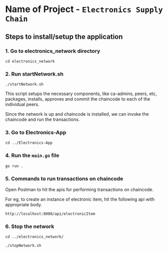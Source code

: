 # Name of Project - `Electronics Supply Chain`

## Steps to install/setup the application
    
### 1. Go to electronics_network directory
```
cd electronics_network
```

### 2. Run startNetwork.sh
```
./startNetwork.sh
```

This script setups the necessary components, like ca-admins, peers, etc, packages, installs, approves and commit the chaincode to each of the individual peers. 

Since the network is up and chaincode is installed, we can invoke the chaincode and run the transactions.

### 3. Go to Electronics-App
```
cd ../Electronics-App
```

### 4. Run the `main.go` file
```
go run .
```

### 5. Commands to run transactions on chaincode

Open Postman to hit the apis for performing transactions on chaincode.

For eg, to create an instance of electronic item, hit the following api with appropriate body.
```
http://localhost:8080/api/electronicItem
```

### 6. Stop the network

```
cd ../electronics_network/
```
```
./stopNetwork.sh
```




